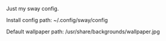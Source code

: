 Just my sway config.

Install config path:
~/.config/sway/config

Default wallpaper path:
/usr/share/backgrounds/wallpaper.jpg
